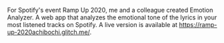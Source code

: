 For Spotify's event Ramp Up 2020, me and a colleague created Emotion Analyzer. A web app that analyzes the emotional tone of the lyrics in your most listened tracks on Spotify.
A live version is available at https://ramp-up-2020achibochi.glitch.me/.
